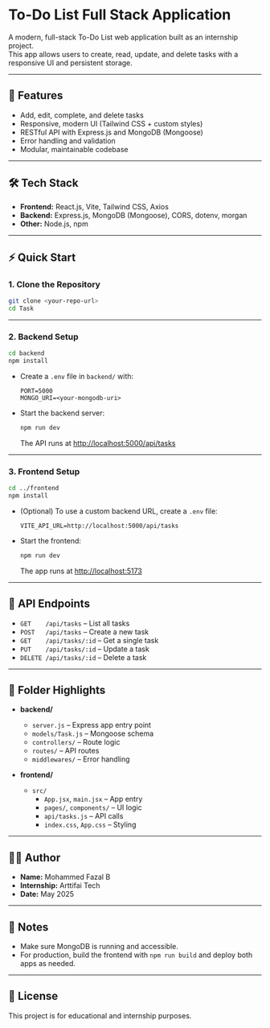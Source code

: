 # To-Do List Full Stack Application

A modern, full-stack To-Do List web application built as an internship project.  
This app allows users to create, read, update, and delete tasks with a responsive UI and persistent storage.


---

## 🚀 Features

- Add, edit, complete, and delete tasks
- Responsive, modern UI (Tailwind CSS + custom styles)
- RESTful API with Express.js and MongoDB (Mongoose)
- Error handling and validation
- Modular, maintainable codebase

---

## 🛠️ Tech Stack

- **Frontend:** React.js, Vite, Tailwind CSS, Axios
- **Backend:** Express.js, MongoDB (Mongoose), CORS, dotenv, morgan
- **Other:** Node.js, npm

---

## ⚡ Quick Start

### 1. Clone the Repository

```sh
git clone <your-repo-url>
cd Task
```

---

### 2. Backend Setup

```sh
cd backend
npm install
```

- Create a `.env` file in `backend/` with:
  ```
  PORT=5000
  MONGO_URI=<your-mongodb-uri>
  ```
- Start the backend server:
  ```sh
  npm run dev
  ```
  The API runs at [http://localhost:5000/api/tasks](http://localhost:5000/api/tasks)

---

### 3. Frontend Setup

```sh
cd ../frontend
npm install
```

- (Optional) To use a custom backend URL, create a `.env` file:
  ```
  VITE_API_URL=http://localhost:5000/api/tasks
  ```
- Start the frontend:
  ```sh
  npm run dev
  ```
  The app runs at [http://localhost:5173](http://localhost:5173)

---

## 📝 API Endpoints

- `GET    /api/tasks` – List all tasks
- `POST   /api/tasks` – Create a new task
- `GET    /api/tasks/:id` – Get a single task
- `PUT    /api/tasks/:id` – Update a task
- `DELETE /api/tasks/:id` – Delete a task

---

## 📁 Folder Highlights

- **backend/**

  - `server.js` – Express app entry point
  - `models/Task.js` – Mongoose schema
  - `controllers/` – Route logic
  - `routes/` – API routes
  - `middlewares/` – Error handling

- **frontend/**
  - `src/`
    - `App.jsx`, `main.jsx` – App entry
    - `pages/`, `components/` – UI logic
    - `api/tasks.js` – API calls
    - `index.css`, `App.css` – Styling

---

## 🙋‍♂️ Author

- **Name:** Mohammed Fazal B
- **Internship:** Arttifai Tech
- **Date:** May 2025

---

## 📌 Notes

- Make sure MongoDB is running and accessible.
- For production, build the frontend with `npm run build` and deploy both apps as needed.

---

## 📃 License

This project is for educational and internship purposes.
